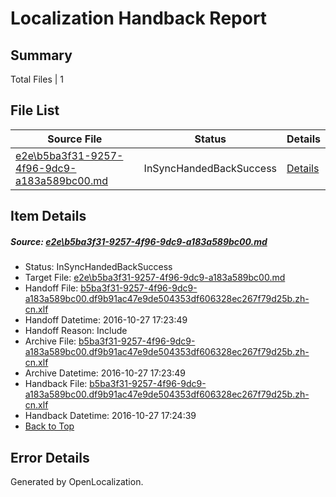 # <a name='report-top'></a> Localization Handback Report

## Summary
 Total Files | 1

## File List
 Source File | Status | Details 
 ----------- | ------ | ------- 
 [e2e\b5ba3f31-9257-4f96-9dc9-a183a589bc00.md](https://github.com/OpenLocalizationTestOrg/ol-test0/blob/b912be96365d100a5ca5bcaa7480d307c8818240/e2e/b5ba3f31-9257-4f96-9dc9-a183a589bc00.md) | InSyncHandedBackSuccess | [Details](#e2717fc1551eee7d14cc618fdf762f41e9c92a551)

## Item Details
##### <a name='e2717fc1551eee7d14cc618fdf762f41e9c92a551'></a> Source: [e2e\b5ba3f31-9257-4f96-9dc9-a183a589bc00.md](https://github.com/OpenLocalizationTestOrg/ol-test0/blob/b912be96365d100a5ca5bcaa7480d307c8818240/e2e/b5ba3f31-9257-4f96-9dc9-a183a589bc00.md)
* Status: InSyncHandedBackSuccess
* Target File: [e2e\b5ba3f31-9257-4f96-9dc9-a183a589bc00.md](https://github.com/OpenLocalizationTestOrg/ol-test0-zhcn/blob/5c3fac3e5215b6bb3578fc74676701ca37371d50/e2e/b5ba3f31-9257-4f96-9dc9-a183a589bc00.md)
* Handoff File: [b5ba3f31-9257-4f96-9dc9-a183a589bc00.df9b91ac47e9de504353df606328ec267f79d25b.zh-cn.xlf](https://github.com/OpenLocalizationTestOrg/ol-test0-handoff/blob/7fa4bdd94b90b86cdf2067ff95186f29504a693c/ol-handoff/OpenLocalizationTestOrg/ol-test0-zhcn/shujia/ht/b5ba3f31-9257-4f96-9dc9-a183a589bc00.df9b91ac47e9de504353df606328ec267f79d25b.zh-cn.xlf)
* Handoff Datetime: 2016-10-27 17:23:49
* Handoff Reason: Include
* Archive File: [b5ba3f31-9257-4f96-9dc9-a183a589bc00.df9b91ac47e9de504353df606328ec267f79d25b.zh-cn.xlf](https://github.com/OpenLocalizationTestOrg/ol-test0-handoff/blob/50aef45a1b242a9e420a9f74d257c0aa4b7a8f47/ol-archive/OpenLocalizationTestOrg/ol-test0-zhcn/shujia/ht/b5ba3f31-9257-4f96-9dc9-a183a589bc00.df9b91ac47e9de504353df606328ec267f79d25b.zh-cn.xlf)
* Archive Datetime: 2016-10-27 17:23:49
* Handback File: [b5ba3f31-9257-4f96-9dc9-a183a589bc00.df9b91ac47e9de504353df606328ec267f79d25b.zh-cn.xlf](https://github.com/OpenLocalizationTestOrg/ol-test0-handback/blob/bd7d343c7a3536ac40077e45f64fb76099234058/ol-handback/OpenLocalizationTestOrg/ol-test0-zhcn/shujia/ht/b5ba3f31-9257-4f96-9dc9-a183a589bc00.df9b91ac47e9de504353df606328ec267f79d25b.zh-cn.xlf)
* Handback Datetime: 2016-10-27 17:24:39
* [Back to Top](#report-top)


## Error Details

Generated by OpenLocalization.
